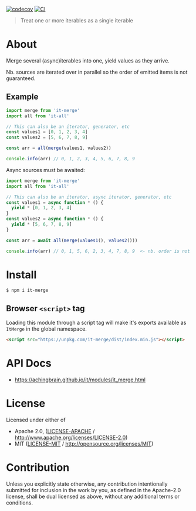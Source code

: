 [![codecov](https://img.shields.io/codecov/c/github/achingbrain/it.svg?style=flat-square)](https://codecov.io/gh/achingbrain/it)
[![CI](https://img.shields.io/github/actions/workflow/status/achingbrain/it/js-test-and-release.yml?branch=main\&style=flat-square)](https://github.com/achingbrain/it/actions/workflows/js-test-and-release.yml?query=branch%3Amain)

> Treat one or more iterables as a single iterable

# About

Merge several (async)iterables into one, yield values as they arrive.

Nb. sources are iterated over in parallel so the order of emitted items is not guaranteed.

## Example

```javascript
import merge from 'it-merge'
import all from 'it-all'

// This can also be an iterator, generator, etc
const values1 = [0, 1, 2, 3, 4]
const values2 = [5, 6, 7, 8, 9]

const arr = all(merge(values1, values2))

console.info(arr) // 0, 1, 2, 3, 4, 5, 6, 7, 8, 9
```

Async sources must be awaited:

```javascript
import merge from 'it-merge'
import all from 'it-all'

// This can also be an iterator, async iterator, generator, etc
const values1 = async function * () {
  yield * [0, 1, 2, 3, 4]
}
const values2 = async function * () {
  yield * [5, 6, 7, 8, 9]
}

const arr = await all(merge(values1(), values2()))

console.info(arr) // 0, 1, 5, 6, 2, 3, 4, 7, 8, 9  <- nb. order is not guaranteed
```

# Install

```console
$ npm i it-merge
```

## Browser `<script>` tag

Loading this module through a script tag will make it's exports available as `ItMerge` in the global namespace.

```html
<script src="https://unpkg.com/it-merge/dist/index.min.js"></script>
```

# API Docs

- <https://achingbrain.github.io/it/modules/it_merge.html>

# License

Licensed under either of

- Apache 2.0, ([LICENSE-APACHE](LICENSE-APACHE) / <http://www.apache.org/licenses/LICENSE-2.0>)
- MIT ([LICENSE-MIT](LICENSE-MIT) / <http://opensource.org/licenses/MIT>)

# Contribution

Unless you explicitly state otherwise, any contribution intentionally submitted for inclusion in the work by you, as defined in the Apache-2.0 license, shall be dual licensed as above, without any additional terms or conditions.
